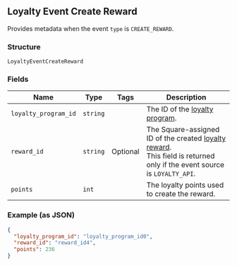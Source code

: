 ## Loyalty Event Create Reward

Provides metadata when the event `type` is `CREATE_REWARD`.

### Structure

`LoyaltyEventCreateReward`

### Fields

| Name | Type | Tags | Description |
|  --- | --- | --- | --- |
| `loyalty_program_id` | `string` |  | The ID of the [loyalty program](#type-LoyaltyProgram). |
| `reward_id` | `string` | Optional | The Square-assigned ID of the created [loyalty reward](#type-LoyaltyReward).<br>This field is returned only if the event source is `LOYALTY_API`. |
| `points` | `int` |  | The loyalty points used to create the reward. |

### Example (as JSON)

```json
{
  "loyalty_program_id": "loyalty_program_id0",
  "reward_id": "reward_id4",
  "points": 236
}
```

